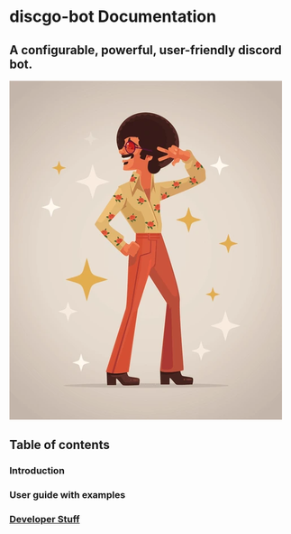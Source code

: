 # discgo-bot Documentation

## A configurable, powerful, user-friendly discord bot.
![alt text](image.png)

## Table of contents
### Introduction

### User guide with examples

### [Developer Stuff](./developer)